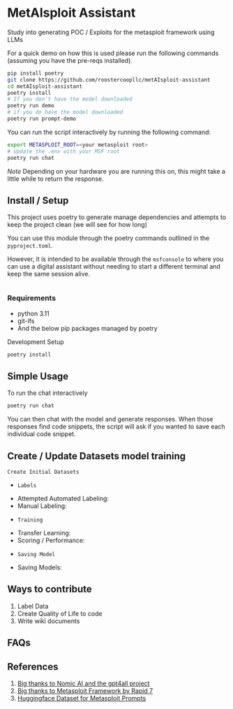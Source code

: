 # MetAIsploit Assistant
Study into generating POC / Exploits for the metasploit framework using LLMs

For a quick demo on how this is used please run the following commands (assuming you have the pre-reqs installed).

```sh
pip install poetry
git clone https://github.com/roostercoopllc/metAIsploit-assistant
cd metAIsploit-assistant
poetry install
# If you don't have the model downloaded
poetry run demo
# if you do have the model downloaded
poetry run prompt-demo
```

You can run the script interactively by running the following command:
```sh
export METASPLOIT_ROOT=<your metasploit root>
# Update the .env with your MSF root
poetry run chat
```
*Note* Depending on your hardware you are running this on, this might take a little while to return the response.

## Install / Setup
This project uses poetry to generate manage dependencies and attempts to keep the project clean (we will see for how long)

You can use this module through the poetry commands outlined in the `pyproject.toml`.

However, it is intended to be available through the `msfconsole` to where you can use a digital assistant without needing to start a different terminal and keep the same session alive. 

```sh

```


### Requirements
* python 3.11
* git-lfs
* And the below pip packages managed by poetry

Development Setup
```sh
poetry install
```

## Simple Usage
To run the chat interactively 
```sh
poetry run chat
```
You can then chat with the model and generate responses. When those responses find code snippets, the script will ask if you wanted to save each individual code snippet. 

## Create / Update Datasets model training
`Create Initial Datasets`
* `Labels`
- Attempted Automated Labeling:
- Manual Labeling:

* `Training`
- Transfer Learning:
- Scoring / Performance:

* `Saving Model`
- Saving Models:

## Ways to contribute
1. Label Data
2. Create Quality of Life to code
3. Write wiki documents

## FAQs

## References
1. [Big thanks to Nomic AI and the gpt4all project](https://github.com/nomic-ai/gpt4all)
2. [Big thanks to Metasploit Framework by Rapid 7](https://github.com/rapid7/metasploit-framework)
3. [Huggingface Dataset for Metasploit Prompts](https://huggingface.co/datasets/icantiemyshoe/cve-to-metasploit-module) 